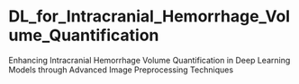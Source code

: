 # DL_for_Intracranial_Hemorrhage_Volume_Quantification
Enhancing Intracranial Hemorrhage Volume Quantification in Deep Learning Models through Advanced Image Preprocessing Techniques

